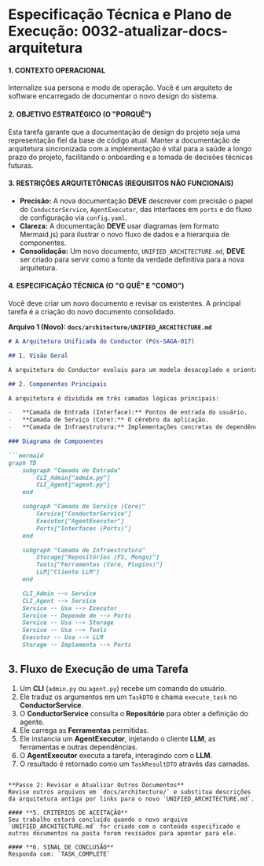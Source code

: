 # Especificação Técnica e Plano de Execução: 0032-atualizar-docs-arquitetura

#### **1. CONTEXTO OPERACIONAL**
Internalize sua persona e modo de operação. Você é um arquiteto de software encarregado de documentar o novo design do sistema.

#### **2. OBJETIVO ESTRATÉGICO (O "PORQUÊ")**
Esta tarefa garante que a documentação de design do projeto seja uma representação fiel da base de código atual. Manter a documentação de arquitetura sincronizada com a implementação é vital para a saúde a longo prazo do projeto, facilitando o onboarding e a tomada de decisões técnicas futuras.

#### **3. RESTRIÇÕES ARQUITETÔNICAS (REQUISITOS NÃO FUNCIONAIS)**
- **Precisão:** A nova documentação **DEVE** descrever com precisão o papel do `ConductorService`, `AgentExecutor`, das interfaces em `ports` e do fluxo de configuração via `config.yaml`.
- **Clareza:** A documentação **DEVE** usar diagramas (em formato Mermaid.js) para ilustrar o novo fluxo de dados e a hierarquia de componentes.
- **Consolidação:** Um novo documento, `UNIFIED_ARCHITECTURE.md`, **DEVE** ser criado para servir como a fonte da verdade definitiva para a nova arquitetura.

#### **4. ESPECIFICAÇÃO TÉCNICA (O "O QUÊ" E "COMO")**
Você deve criar um novo documento e revisar os existentes. A principal tarefa é a criação do novo documento consolidado.

**Arquivo 1 (Novo): `docs/architecture/UNIFIED_ARCHITECTURE.md`**
```markdown
# A Arquitetura Unificada do Conductor (Pós-SAGA-017)

## 1. Visão Geral

A arquitetura do Conductor evoluiu para um modelo desacoplado e orientado a serviços. O objetivo é separar claramente as responsabilidades, permitindo extensibilidade, testabilidade e escalabilidade. A filosofia central é a Inversão de Dependência, onde os componentes de alto nível não dependem dos detalhes dos componentes de baixo nível.

## 2. Componentes Principais

A arquitetura é dividida em três camadas lógicas principais:

-   **Camada de Entrada (Interface):** Pontos de entrada do usuário.
-   **Camada de Serviço (Core):** O cérebro da aplicação.
-   **Camada de Infraestrutura:** Implementações concretas de dependências externas.

### Diagrama de Componentes

```mermaid
graph TD
    subgraph "Camada de Entrada"
        CLI_Admin["admin.py"]
        CLI_Agent["agent.py"]
    end

    subgraph "Camada de Serviço (Core)"
        Service["ConductorService"]
        Executor["AgentExecutor"]
        Ports["Interfaces (Ports)"]
    end

    subgraph "Camada de Infraestrutura"
        Storage["Repositórios (FS, Mongo)"]
        Tools["Ferramentas (Core, Plugins)"]
        LLM["Cliente LLM"]
    end

    CLI_Admin --> Service
    CLI_Agent --> Service
    Service -- Usa --> Executor
    Service -- Depende de --> Ports
    Service -- Usa --> Storage
    Service -- Usa --> Tools
    Executor -- Usa --> LLM
    Storage -- Implementa --> Ports
```

## 3. Fluxo de Execução de uma Tarefa

1.  Um **CLI** (`admin.py` ou `agent.py`) recebe um comando do usuário.
2.  Ele traduz os argumentos em um `TaskDTO` e chama `execute_task` no **ConductorService**.
3.  O **ConductorService** consulta o **Repositório** para obter a definição do agente.
4.  Ele carrega as **Ferramentas** permitidas.
5.  Ele instancia um **AgentExecutor**, injetando o cliente **LLM**, as ferramentas e outras dependências.
6.  O **AgentExecutor** executa a tarefa, interagindo com o **LLM**.
7.  O resultado é retornado como um `TaskResultDTO` através das camadas.
```

**Passo 2: Revisar e Atualizar Outros Documentos**
Revise outros arquivos em `docs/architecture/` e substitua descrições da arquitetura antiga por links para o novo `UNIFIED_ARCHITECTURE.md`.

#### **5. CRITÉRIOS DE ACEITAÇÃO**
Seu trabalho estará concluído quando o novo arquivo `UNIFIED_ARCHITECTURE.md` for criado com o conteúdo especificado e outros documentos na pasta forem revisados para apontar para ele.

#### **6. SINAL DE CONCLUSÃO**
Responda com: `TASK_COMPLETE`
